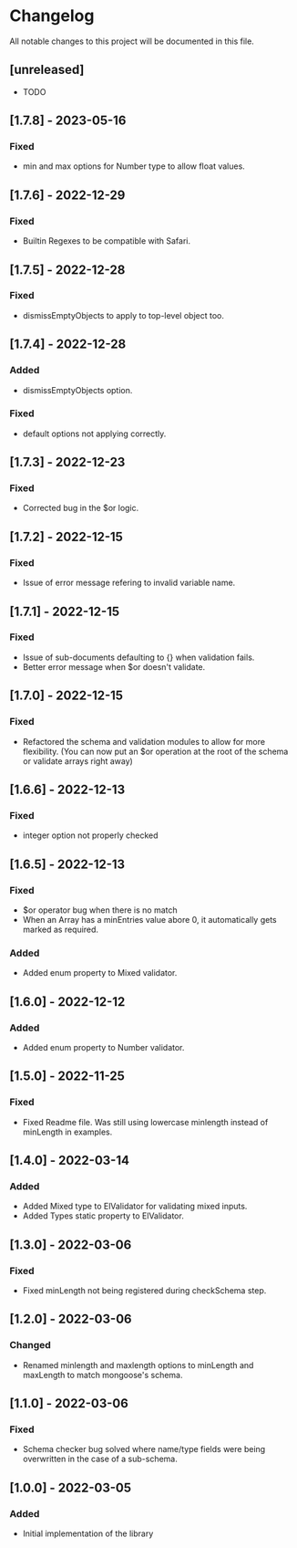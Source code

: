 # Changelog
All notable changes to this project will be documented in this file.

## [unreleased]
- TODO

## [1.7.8] - 2023-05-16
### Fixed
- min and max options for Number type to allow float values.

## [1.7.6] - 2022-12-29
### Fixed
- Builtin Regexes to be compatible with Safari.

## [1.7.5] - 2022-12-28
### Fixed
- dismissEmptyObjects to apply to top-level object too.

## [1.7.4] - 2022-12-28
### Added
- dismissEmptyObjects option.
### Fixed
- default options not applying correctly.

## [1.7.3] - 2022-12-23
### Fixed
- Corrected bug in the $or logic.

## [1.7.2] - 2022-12-15
### Fixed
- Issue of error message refering to invalid variable name.

## [1.7.1] - 2022-12-15
### Fixed
- Issue of sub-documents defaulting to {} when validation fails.
- Better error message when $or doesn't validate.

## [1.7.0] - 2022-12-15
### Fixed
- Refactored the schema and validation modules to allow for more flexibility. (You can now put an $or operation at the root of the schema or validate arrays right away)

## [1.6.6] - 2022-12-13
### Fixed
- integer option not properly checked

## [1.6.5] - 2022-12-13
### Fixed
- $or operator bug when there is no match
- When an Array has a minEntries value abore 0, it automatically gets marked as required.
### Added
- Added enum property to Mixed validator.

## [1.6.0] - 2022-12-12
### Added
- Added enum property to Number validator.

## [1.5.0] - 2022-11-25
### Fixed
- Fixed Readme file. Was still using lowercase minlength instead of minLength in examples.

## [1.4.0] - 2022-03-14
### Added
- Added Mixed type to ElValidator for validating mixed inputs.
- Added Types static property to ElValidator.

## [1.3.0] - 2022-03-06
### Fixed
- Fixed minLength not being registered during checkSchema step.

## [1.2.0] - 2022-03-06
### Changed
- Renamed minlength and maxlength options to minLength and maxLength to match mongoose's schema.

## [1.1.0] - 2022-03-06
### Fixed
- Schema checker bug solved where name/type fields were being overwritten in the case of a sub-schema.

## [1.0.0] - 2022-03-05
### Added
- Initial implementation of the library
